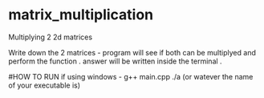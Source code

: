 # matrix_multiplication
Multiplying 2 2d matrices

Write down the 2 matrices - program will see if both can be multiplyed and perform the function . answer will be written inside the terminal .

#HOW TO RUN
if using windows - 
g++ main.cpp 
./a (or watever the name of your executable is)
